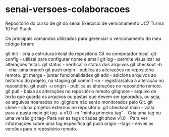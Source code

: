 # senai-versoes-colaboracoes
Repositório do curso de git do senai
Exercício de versionamento UC7 Turma 10 Full Stack

Os principais comandos utilizados para gerenciar o versionamento do meu código foram:


git init - cria a estrutura inicial do repositório Git no computador local.
git config - utilizei para configurar nome e email
git log - permite visualizar as alterações feitas.
git status - verificar o status dos arquivos
git checkout -b - criar uma branch
git push origin - publica as alterações no repositório remoto.
git merge - juntar funcionalidades
git add - adiciona arquivos ao histórico do projeto, na staging
git commit -m -  registra/salva a alteração no repositório.
git push -u origin - publica as alterações no repositório remoto.
git pull - baixa as alterações no repositório remoto
gitignore - arquivo de texto que guarda os arquivos ou pastas que devem ser ignorados, ou seja, os arguivos noemados no .giignore não serão monitorados pelo Git.
git clone - clona projetos externos no repositório.
git checkout main - volta para a pasta main
git tag -a v1.0 -m "minha primeira tag" - Cria uma tag ou uma versão
git tag- Para ver as tags criadas
git show v1.0 - Para ver informações sobre uma tag específica
git push origin --tags - enviei as versões para o repositório remoto.
